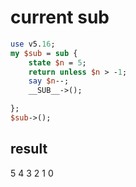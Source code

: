 # current sub

```perl
use v5.16;
my $sub = sub {
    state $n = 5;
    return unless $n > -1;
    say $n--;
    __SUB__->();

};
$sub->();
```
## result

5
4
3
2
1
0
